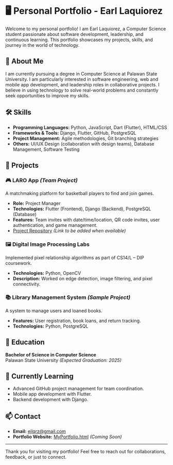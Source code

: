 # 🖥️ Personal Portfolio - Earl Laquiorez

Welcome to my personal portfolio! I am Earl Laquiorez, a Computer Science student passionate about software development, leadership, and continuous learning. This portfolio showcases my projects, skills, and journey in the world of technology.

## 🚀 About Me
I am currently pursuing a degree in Computer Science at Palawan State University. I am particularly interested in software engineering, web and mobile app development, and leadership roles in collaborative projects. I believe in using technology to solve real-world problems and constantly seek opportunities to improve my skills.

## 🛠️ Skills
- **Programming Languages:** Python, JavaScript, Dart (Flutter), HTML/CSS
- **Frameworks & Tools:** Django, Flutter, GitHub, PostgreSQL
- **Project Management:** Agile methodologies, Git branching strategies
- **Others:** UI/UX Design (collaboration with design teams), Database Management, Software Testing

## 📂 Projects
### 🎮 LARO App *(Team Project)*
A matchmaking platform for basketball players to find and join games.
- **Role:** Project Manager
- **Technologies:** Flutter (Frontend), Django (Backend), PostgreSQL (Database)
- **Features:** Team invites with date/time/location, QR code invites, user authentication, and game management.
- [Project Repository](#) *(Link to be added when available)*

### 🖼️ Digital Image Processing Labs
Implemented pixel relationship algorithms as part of CS14/L – DIP coursework.
- **Technologies:** Python, OpenCV
- **Description:** Worked on edge detection, image filtering, and pixel connectivity.

### 📚 Library Management System *(Sample Project)*
A system to manage users and loaned books.
- **Features:** User registration, book loans, and return tracking.
- **Technologies:** Python, PostgreSQL

## 📅 Education
**Bachelor of Science in Computer Science**  
Palawan State University *(Expected Graduation: 2025)*

## 🌱 Currently Learning
- Advanced GitHub project management for team coordination.
- Mobile app development with Flutter.
- Backend development with Django.

## 📫 Contact
- **Email:** [ejlqrz@gmail.com](mailto:your-ejlqrz@gmail.com)
- **Portfolio Website:** [MyPortfolio.html](#) *(Coming Soon)*

---
Thank you for visiting my portfolio! Feel free to reach out for collaborations, feedback, or just to connect.

